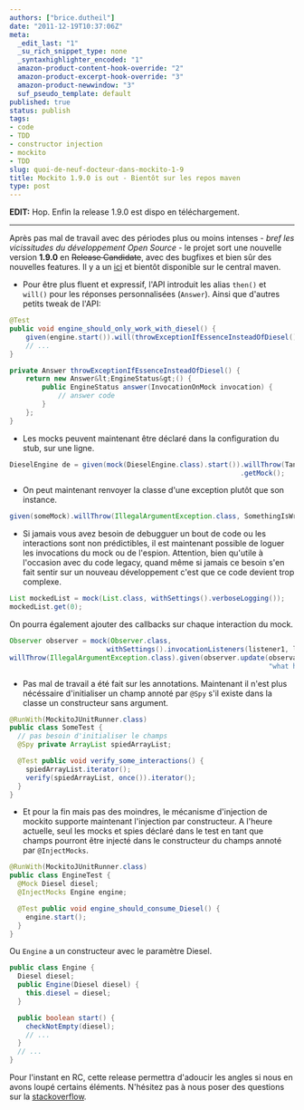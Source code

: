 ```yaml
---
authors: ["brice.dutheil"]
date: "2011-12-19T10:37:06Z"
meta:
  _edit_last: "1"
  _su_rich_snippet_type: none
  _syntaxhighlighter_encoded: "1"
  amazon-product-content-hook-override: "2"
  amazon-product-excerpt-hook-override: "3"
  amazon-product-newwindow: "3"
  suf_pseudo_template: default
published: true
status: publish
tags:
- code
- TDD
- constructor injection
- mockito
- TDD
slug: quoi-de-neuf-docteur-dans-mockito-1-9
title: Mockito 1.9.0 is out - Bientôt sur les repos maven
type: post
---
```

**EDIT:** Hop. Enfin la release 1.9.0 est dispo en téléchargement.

----------------------------------------------------------

Après pas mal de travail avec des périodes plus ou moins intenses - *bref les vicissitudes du développement Open Source* - le projet sort une nouvelle version **1.9.0** en ~~Release Candidate~~, avec des bugfixes et bien sûr des nouvelles features. Il y a un [ici](http://code.google.com/p/mockito/downloads/detail?name=mockito-1.9.0.zip) et bientôt disponible sur le central maven.

* Pour être plus fluent et expressif, l'API introduit les alias `then()` et `will()` pour les réponses personnalisées (`Answer`). Ainsi que d'autres petits tweak de l'API:

```java
@Test
public void engine_should_only_work_with_diesel() {
    given(engine.start()).will(throwExceptionIfEssenceInsteadOfDiesel());
    // ...
}

private Answer throwExceptionIfEssenceInsteadOfDiesel() {
    return new Answer&lt;EngineStatus&gt;() {
        public EngineStatus answer(InvocationOnMock invocation) {
            // answer code
        }
    };
}
```

* Les mocks peuvent maintenant être déclaré dans la configuration du stub, sur une ligne.

```java
DieselEngine de = given(mock(DieselEngine.class).start()).willThrow(TankIsEmpty.class)
                                                         .getMock();
```

* On peut maintenant renvoyer la classe d'une exception plutôt que son instance.

```java
given(someMock).willThrow(IllegalArgumentException.class, SomethingIsWrongException.class);
```

* Si jamais vous avez besoin de debugguer un bout de code ou les interactions sont non prédictibles, il est maintenant possible de loguer les invocations du mock ou de l'espion. Attention, bien qu'utile à l'occasion avec du code legacy, quand même si jamais ce besoin s'en fait sentir sur un nouveau développement c'est que ce code devient trop complexe.

```java
List mockedList = mock(List.class, withSettings().verboseLogging());
mockedList.get(0);
```

On pourra également ajouter des callbacks sur chaque interaction du mock.

```java
Observer observer = mock(Observer.class,
                        withSettings().invocationListeners(listener1, listener2));
willThrow(IllegalArgumentException.class).given(observer.update(observable,
                                                                "what has changed"));
```

* Pas mal de travail a été fait sur les annotations. Maintenant il n'est plus nécéssaire d'initialiser un champ annoté par `@Spy` s'il existe dans la classe un constructeur sans argument.

```java
@RunWith(MockitoJUnitRunner.class)
public class SomeTest {
  // pas besoin d'initialiser le champs
  @Spy private ArrayList spiedArrayList;

  @Test public void verify_some_interactions() {
    spiedArrayList.iterator();
    verify(spiedArrayList, once()).iterator();
  }
}
```

* Et pour la fin mais pas des moindres, le mécanisme d'injection de mockito supporte maintenant l'injection par constructeur. A l'heure actuelle, seul les mocks et spies déclaré dans le test en tant que champs pourront être injecté dans le constructeur du champs annoté par `@InjectMocks`.

```java
@RunWith(MockitoJUnitRunner.class)
public class EngineTest {
  @Mock Diesel diesel;
  @InjectMocks Engine engine;

  @Test public void engine_should_consume_Diesel() {
    engine.start();
  }
}
```

Ou `Engine` a un constructeur avec le paramètre Diesel.

```java
public class Engine {
  Diesel diesel;
  public Engine(Diesel diesel) {
    this.diesel = diesel;
  }

  public boolean start() {
    checkNotEmpty(diesel);
    // ...
  }
  // ...
}
```

Pour l'instant en RC, cette release permettra d'adoucir les angles si nous en avons loupé certains éléments. N'hésitez pas à nous poser des questions sur la [stackoverflow](https://stackoverflow.com/questions/tagged/mockito).
